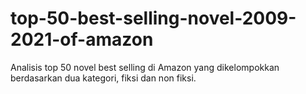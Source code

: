 # top-50-best-selling-novel-2009-2021-of-amazon
Analisis top 50 novel best selling di Amazon yang dikelompokkan berdasarkan dua kategori, fiksi dan non fiksi.
